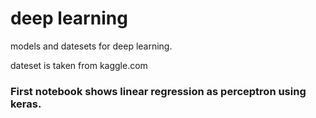# deep learning

models and datesets for deep learning.

dateset is taken from kaggle.com

### First notebook shows linear regression as perceptron using keras.

